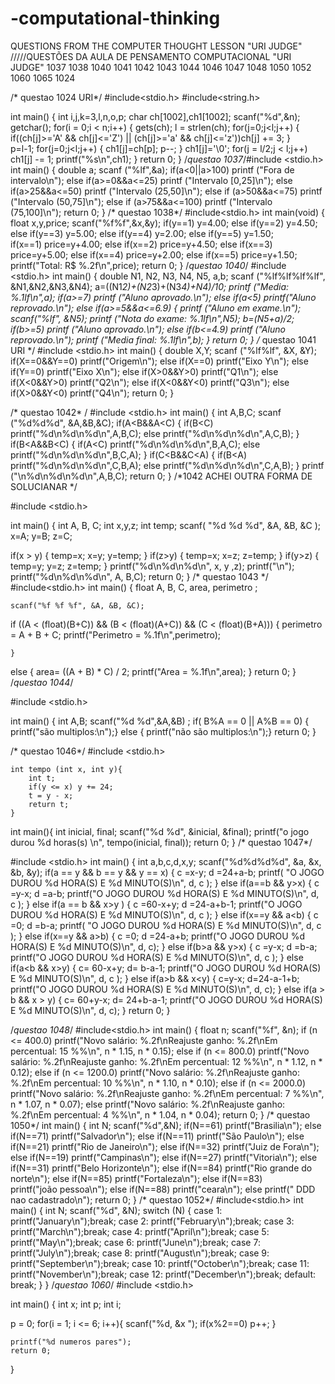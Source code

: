 # -computational-thinking
QUESTIONS FROM THE COMPUTER THOUGHT LESSON "URI JUDGE"    /////QUESTÕES DA AULA DE PENSAMENTO COMPUTACIONAL "URI JUDGE"    1037 1038 1040 1041 1042 1043 1044 1046 1047 1048 1050 1052 1060 1065 1024

/* questao 1024 URI*/
#include<stdio.h>
#include<string.h>

int main()
{
    int i,j,k=3,l,n,o,p;
     char ch[1002],ch1[1002];
      scanf("%d",&n);
       getchar();
        for(i = 0;i < n;i++)
      { 
      gets(ch);
         l = strlen(ch);
          for(j=0;j<l;j++)
      { 
        if((ch[j]>='A' && ch[j]<='Z') || (ch[j]>='a' && ch[j]<='z'))ch[j] += 3;
                  }      
        p=l-1;
         for(j=0;j<l;j++) 
      {
            ch1[j]=ch[p];
           p--;   }
        ch1[j]='\0';
          for(j = l/2;j < l;j++)
            ch1[j] -= 1;
              printf("%s\n",ch1);
                 }
    return 0;
                 }
/*questao  1037*/#include <stdio.h>
int main()
{ 
    double a;
    scanf ("%lf",&a);
      if(a<0||a>100)
        printf ("Fora de intervalo\n");
    else if(a>=0&&a<=25)
        printf ("Intervalo [0,25]\n");
    else if(a>25&&a<=50)
        printf ("Intervalo (25,50]\n");
    else if (a>50&&a<=75)
        printf ("Intervalo (50,75]\n");
    else if (a>75&&a<=100)
        printf ("Intervalo (75,100]\n");
    return 0;
}
/* questao  1038*/
#include<stdio.h>
int main(void)
{
    float x,y,price;
     scanf("%f%f",&x,&y);
      if(y==1)
       y=4.00;
    else if(y==2)
        y=4.50;
    else if(y==3)
        y=5.00;
    else if(y==4)
        y=2.00;
    else if(y==5)
        y=1.50;    
    if(x==1)
        price=y+4.00;
    else if(x==2)
        price=y+4.50;
    else if(x==3)
        price=y+5.00;
    else if(x==4)
        price=y+2.00;
    else if(x==5)
        price=y+1.50;
    printf("Total: R$ %.2f\n",price);
  return 0;
}
/*questao 1040*/
#include <stdio.h>
int main()
{
    double N1, N2, N3, N4, N5, a,b;
    scanf ("%lf%lf%lf%lf", &N1,&N2,&N3,&N4);
    a=((N1*2)+(N2*3)+(N3*4)+N4)/10;
    printf ("Media: %.1lf\n",a);
    if(a>=7)
        printf ("Aluno aprovado.\n");
    else if(a<5)
        printf("Aluno reprovado.\n");
    else if(a>=5&&a<=6.9)
    {
        printf ("Aluno em exame.\n");
        scanf("%lf", &N5);
        printf ("Nota do exame: %.1lf\n",N5);
        b=(N5+a)/2;
        if(b>=5)
            printf ("Aluno aprovado.\n");
        else if(b<=4.9)
            printf ("Aluno reprovado.\n");
        printf ("Media final: %.1lf\n",b);
    }
    return 0;
}
/* questao 1041 URI */
#include <stdio.h>
int main()
{
    double X,Y;
    scanf ("%lf%lf", &X, &Y);
    if(X==0&&Y==0) printf("Origem\n");
    else if(X==0) printf("Eixo Y\n");
    else if(Y==0) printf("Eixo X\n");
    else if(X>0&&Y>0) printf("Q1\n");
    else if(X<0&&Y>0) printf("Q2\n");
    else if(X<0&&Y<0) printf("Q3\n");
    else if(X>0&&Y<0) printf("Q4\n");
    return 0;
}

/* questao 1042* /
#include <stdio.h>
int main()
{
    int A,B,C;
    scanf ("%d%d%d", &A,&B,&C);
    if(A<B&&A<C)
    {
        if(B<C)
            printf("%d\n%d\n%d\n",A,B,C);
        else printf("%d\n%d\n%d\n",A,C,B);
    }
    if(B<A&&B<C)
    {
        if(A<C)
            printf("%d\n%d\n%d\n",B,A,C);
        else printf("%d\n%d\n%d\n",B,C,A);
    }
    if(C<B&&C<A)
    {
        if(B<A)
            printf("%d\n%d\n%d\n",C,B,A);
        else printf("%d\n%d\n%d\n",C,A,B);
    }
    printf ("\n%d\n%d\n%d\n",A,B,C);
    return 0;
}
/*1042 ACHEI OUTRA FORMA DE SOLUCIANAR */

#include <stdio.h>

int main()
{  int A, B, C;
    int x,y,z;
    int temp;
    scanf( "%d %d %d", &A, &B, &C );
    x=A;
    y=B;
    z=C;
    
  if(x > y)
    {
    temp=x;
    x=y;
    y=temp;
    }
 if(z>y) 
    {
    temp=x;
    x=z;
    z=temp;
    }
 if(y>z)
    {
    temp=y;
    y=z;
    z=temp;
    }
  printf("%d\n%d\n%d\n", x, y ,z);
  printf("\n");
  printf("%d\n%d\n%d\n", A, B,C);
      return 0;
}
/* questao 1043 */ 
#include<stdio.h>
int main()
{
   float A, B, C, area, perimetro ;

    scanf("%f %f %f", &A, &B, &C);

   if ((A < (float)(B+C)) && (B < (float)(A+C)) && (C < (float)(B+A)))
    {
        perimetro = A + B + C;
        printf("Perimetro = %.1f\n",perimetro);


    }
   else
    {
        area= ((A + B) * C) / 2;
        printf("Area = %.1f\n",area);
    }
    return 0;
}
/*questao 1044*/

#include <stdio.h>

int main()
{
    int A,B;
   scanf("%d %d",&A,&B) ;
   if( B%A == 0 || A%B == 0)
   {
   printf("são multiplos:\n");}
   else {
       printf("não são multiplos:\n");}
    return 0;
}

/* questao 1046*/
#include <stdio.h>

    int tempo (int x, int y){
        int t;
        if(y <= x) y += 24;
        t = y - x;
        return t;
    }
int main(){
    int inicial, final;
    scanf("%d %d", &inicial, &final);
    printf("o jogo durou %d horas(s) \n", tempo(inicial, final));
    return 0;
}
/* questao 1047*/

#include <stdio.h>
int main()
{
    int a,b,c,d,x,y;
    scanf("%d%d%d%d", &a, &x, &b, &y);
    if(a == y && b == y && y == x)
    {
        c =x-y;
        d =24+a-b;
        printf( "O JOGO DUROU %d HORA(S) E %d MINUTO(S)\n", d, c );
    }
    else if(a==b && y>x)
    {
        c =y-x;
        d =a-b;
        printf("O JOGO DUROU %d HORA(S) E %d MINUTO(S)\n", d, c );
    }
    else if(a == b && x>y )
    {
        c =60-x+y;
        d =24-a+b-1;
        printf("O JOGO DUROU %d HORA(S) E %d MINUTO(S)\n", d, c );
    }
    else if(x==y && a<b)
    {
        c =0;
        d =b-a;
        printf( "O JOGO DUROU %d HORA(S) E %d MINUTO(S)\n", d, c );
    }
    else if(x==y && a>b)
    {
        c =0;
        d =24-a+b;
        printf("O JOGO DUROU %d HORA(S) E %d MINUTO(S)\n", d, c);
    }
    else if(b>a && y>x)
    {
        c =y-x;
        d =b-a;
        printf("O JOGO DUROU %d HORA(S) E %d MINUTO(S)\n", d, c );
    }
    else if(a<b && x>y)
    { 
        c= 60-x+y;
        d= b-a-1;
        printf("O JOGO DUROU %d HORA(S) E %d MINUTO(S)\n", d, c );
    }
    else if(a>b && x<y)
    {
        c=y-x;
        d=24-a-1+b;
        printf("O JOGO DUROU %d HORA(S) E %d MINUTO(S)\n", d, c);
    }
    else if(a > b && x > y)
    { c= 60+y-x;
    d= 24+b-a-1;
    printf("O JOGO DUROU %d HORA(S) E %d MINUTO(S)\n", d, c);
    }
    return 0;
}

   /*questao 1048*/
   #include<stdio.h>
int main()
{
 float n;
        scanf("%f", &n);
    if (n <= 400.0)
         printf("Novo salário: %.2f\nReajuste ganho: %.2f\nEm percentual: 15 %%\n", n * 1.15, n * 0.15);
         else if (n <= 800.0)
         printf("Novo salário: %.2f\nReajuste ganho: %.2f\nEm percentual: 12 %%\n", n * 1.12, n * 0.12);
         else if (n <= 1200.0)
         printf("Novo salário: %.2f\nReajuste ganho: %.2f\nEm percentual: 10 %%\n", n * 1.10, n * 0.10);
         else if (n <= 2000.0)
         printf("Novo salário: %.2f\nReajuste ganho: %.2f\nEm percentual: 7 %%\n", n * 1.07, n * 0.07);
         else
         printf("Novo salário: %.2f\nReajuste ganho: %.2f\nEm percentual: 4 %%\n", n * 1.04, n * 0.04);
    return 0;
    }
    /* questao 1050*/
    int main()
{
   int N;
    scanf("%d",&N);
    if(N==61)
        printf("Brasilia\n");
    else if(N==71)
        printf("Salvador\n");
    else if(N==11)
        printf("São Paulo\n");
    else if(N==21)
        printf("Rio de Janeiro\n");
    else if(N==32)
        printf("Juiz de Fora\n");
    else if(N==19)
        printf("Campinas\n");
    else if(N==27)
        printf("Vitoria\n");
    else if(N==31)
        printf("Belo Horizonte\n");
    else if(N==84)
        printf("Rio grande do norte\n");
    else if(N==85)
        printf("Fortaleza\n");
    else if(N==83)   
        printf("joão pessoa\n");
    else if(N==88)
        printf("ceara\n");
    else
        printf(" DDD nao cadastrado\n");
    return 0;
}
/* questao 1052*/
#include<stdio.h>
int main()
{
    int N;
    scanf("%d", &N);
    switch (N)
    {
    case 1:
    printf("January\n");break;
    case 2:
    printf("February\n");break;
    case 3:
    printf("March\n");break;
    case 4:
    printf("April\n");break;
    case 5:
    printf("May\n");break;
    case 6:
    printf("June\n");break;
    case 7:
    printf("July\n");break;
    case 8:
    printf("August\n");break;
    case 9:
    printf("September\n");break;
    case 10:
    printf("October\n");break;
    case 11:
    printf("November\n");break;
    case 12:
    printf("December\n");break;
    default:
        break;
    }
}
/*questao 1060*/
#include <stdio.h>

int main()
{ int x;
  int p;
  int i;
  
  
  p = 0;
  for(i = 1; i <= 6; i++){
    scanf("%d, &x ");
    if(x%2==0) p++;
  }

    printf("%d numeros pares");
    return 0;
}

   

